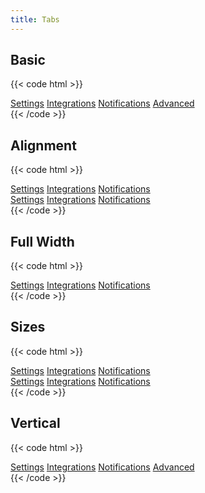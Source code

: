 ```yaml
---
title: Tabs
---
```


## Basic

{{< code html >}}

<nav class="tab">
  <a class="tab-link active" href="#">Settings</a>
  <a class="tab-link" href="#">Integrations</a>
  <a class="tab-link" href="#">Notifications</a>
  <a class="tab-link disabled" href="#" tabindex="-1" aria-disabled="true">Advanced</a>
</nav>
{{< /code >}}

## Alignment

{{< code html >}}

<div class="space-y-2">
  <nav class="tab justify-center">
    <a class="tab-link active" href="#">Settings</a>
    <a class="tab-link" href="#">Integrations</a>
    <a class="tab-link" href="#">Notifications</a>
  </nav>
  <nav class="tab justify-end">
    <a class="tab-link active" href="#">Settings</a>
    <a class="tab-link" href="#">Integrations</a>
    <a class="tab-link" href="#">Notifications</a>
  </nav>
</div>
{{< /code >}}

## Full Width

{{< code html >}}

<nav class="tab tab-full">
  <a class="tab-link active" href="#">Settings</a>
  <a class="tab-link" href="#">Integrations</a>
  <a class="tab-link" href="#">Notifications</a>
</nav>
{{< /code >}}

## Sizes

{{< code html >}}

<div class="space-y-2">
  <nav class="tab tab-sm">
    <a class="tab-link active" href="#">Settings</a>
    <a class="tab-link" href="#">Integrations</a>
    <a class="tab-link" href="#">Notifications</a>
  </nav>
  <nav class="tab tab-lg">
    <a class="tab-link active" href="#">Settings</a>
    <a class="tab-link" href="#">Integrations</a>
    <a class="tab-link" href="#">Notifications</a>
  </nav>
</div>
{{< /code >}}

## Vertical

{{< code html >}}

<nav class="tab tab-vertical">
  <a class="tab-link active" href="#">Settings</a>
  <a class="tab-link" href="#">Integrations</a>
  <a class="tab-link" href="#">Notifications</a>
  <a class="tab-link disabled" href="#" tabindex="-1" aria-disabled="true">Advanced</a>
</nav>
{{< /code >}}

